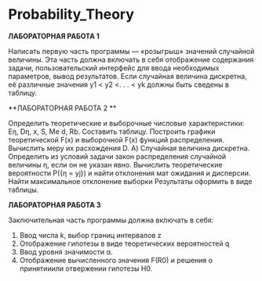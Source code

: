 # Probability_Theory
**ЛАБОРАТОРНАЯ РАБОТА 1** 

Написать первую часть программы — «розыгрыш» значений случайной величины. 
Эта часть должна включать в себя отображение содержания задачи, пользовательский интерфейс для ввода необходимых параметров, 
вывод результатов. Если случайная величина дискретна, её различные значения y1 < y2 <. . . < yk должны быть сведены в таблицу.

**ЛАБОРАТОРНАЯ РАБОТА 2 **

Определить теоретические и выборочные числовые характеристики: Eη, Dη, x, S, Me d, Rb. 
Составить таблицу. Построить графики теоретической F(x) и выборочной F(x) функций распределения. 
Вычислить меру их расхождения D. А) Случайная величина дискретна. 
Определить из условий задачи закон распределения случайной величины η, если он не указан явно. 
Вычислить теоретические вероятности P({η = yj}) и найти отклонения мат ожидания и дисперсии. 
Найти максимальное отклонение выборки Результаты оформить в виде таблицы.

**ЛАБОРАТОРНАЯ РАБОТА 3** 

Заключительная часть программы должна включать в себя:
1. Ввод числа k, выбор границ интервалов z
2. Отображение гипотезы в виде теоретических вероятностей q
3. Ввод уровня значимости α.
4. Отображение вычисленного значения F(R0) и решения о принятииили отвержении гипотезы H0.
